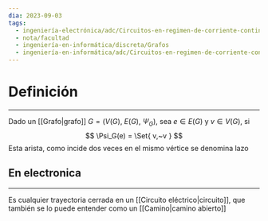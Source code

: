 ```yaml
---
dia: 2023-09-03
tags:
  - ingeniería-electrónica/adc/Circuitos-en-regimen-de-corriente-continua
  - nota/facultad
  - ingeniería-en-informática/discreta/Grafos
  - ingeniería-en-informática/adc/Circuitos-en-regimen-de-corriente-continua
---
```

# Definición
---
Dado un [[Grafo|grafo]] $G = \big( V(G),~E(G),~\Psi_G \big)$, sea $e \in E(G)$ y $v \in V(G)$, si $$ \Psi_G(e) = \Set{ v,~v } $$
Esta arista, como incide dos veces en el mismo vértice se denomina lazo

## En electronica
---
Es cualquier trayectoria cerrada en un [[Circuito eléctrico|circuito]], que también se lo puede entender como un [[Camino|camino abierto]]